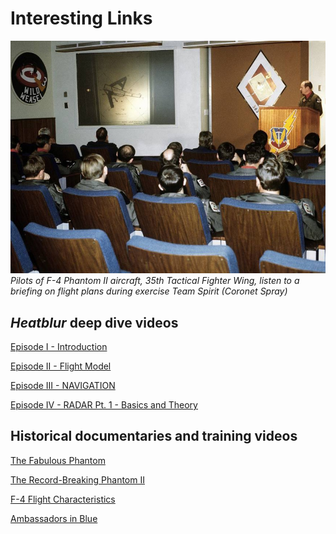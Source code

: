 # Interesting Links

![Photo of a briefing](../img/briefing.jpg)
*Pilots of F-4 Phantom II aircraft, 35th Tactical Fighter Wing,
listen to a briefing on flight plans during exercise Team Spirit (Coronet Spray)*

## *Heatblur* deep dive videos

[Episode I - Introduction](https://www.youtube.com/watch?v=1nHCKO9Hb-M)

[Episode II - Flight Model](https://www.youtube.com/watch?v=x_ndze3imJE)

[Episode III - NAVIGATION](https://www.youtube.com/watch?v=Zaml5h49iQg)

[Episode IV - RADAR Pt. 1 - Basics and Theory](https://www.youtube.com/watch?v=s2YY2gQ76cw)

## Historical documentaries and training videos

[The Fabulous Phantom](https://www.youtube.com/watch?v=BgWPyiseBu8)

[The Record-Breaking Phantom II](https://www.youtube.com/watch?v=1RO_0cH3OUQ)

[F-4 Flight Characteristics](https://www.youtube.com/watch?v=iZiduQboyow)

[Ambassadors in Blue](https://www.youtube.com/watch?v=X_JNL1egQKI)

<!-- ## Other

[Cal Worthington F4s](https://www.youtube.com/watch?v=pg8-mx4KGK8) -->
